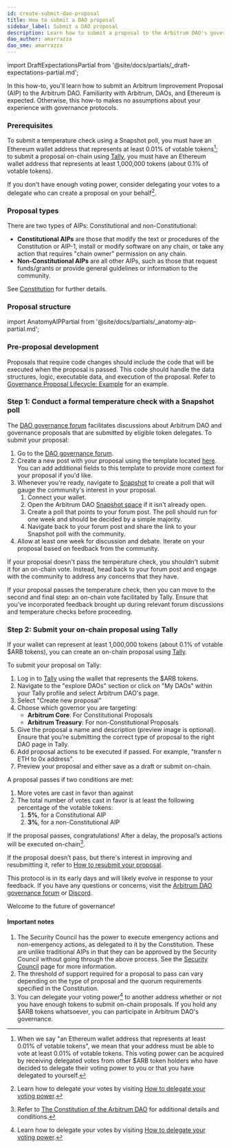 ```yaml
---
id: create-submit-dao-proposal
title: How to submit a DAO proposal
sidebar_label: Submit a DAO proposal
description: Learn how to submit a proposal to the Arbitrum DAO's governance forum by using Snapshot to conduct a temperature check, and then Tally to facilitate an on-chain vote.
dao_author: amarrazza
dao_sme: amarrazza
---
```


import DraftExpectationsPartial from '@site/docs/partials/_draft-expectations-partial.md'; 

<DraftExpectationsPartial />


In this how-to, you'll learn how to submit an Arbitrum Improvement Proposal (AIP) to the <a data-quicklook-from='arbitrum-dao'>Arbitrum DAO</a>. Familiarity with Arbitrum, DAOs, and Ethereum is expected. Otherwise, this how-to makes no assumptions about your experience with governance protocols.

### Prerequisites

To submit a temperature check using a <a data-quicklook-from='snapshot-poll'>Snapshot poll</a>, you must have an Ethereum wallet address that represents at least 0.01% of votable tokens[^1]; to submit a proposal on-chain using [Tally](https://tally.xyz/gov/arbitrum), you must have an Ethereum wallet address that represents at least 1,000,000 tokens (about 0.1% of votable tokens). 

If you don't have enough voting power, consider delegating your votes to a delegate who can create a proposal on your behalf[^2].


### Proposal types

There are two types of AIPs: <a data-quicklook-from="constitutional-aip">Constitutional</a> and <a data-quicklook-from="nonconstitutional-aip">non-Constitutional</a>:

- **Constitutional AIPs** are those that modify the text or procedures of the Constitution or AIP-1, install or modify software on any chain, or take any action that requires "chain owner" permission on any chain. 
- **Non-Constitutional AIPs** are all other AIPs, such as those that request funds/grants or provide general guidelines or information to the community.

See [Constitution](../dao-constitution.md) for further details.

### Proposal structure

import AnatomyAIPPartial from '@site/docs/partials/_anatomy-aip-partial.md'; 

<AnatomyAIPPartial />



### Pre-proposal development

Proposals that require code changes should include the code that will be executed when the proposal is passed. This code should handle the data structures, logic, executable data, and execution of the proposal. Refer to [Governance Proposal Lifecycle: Example](https://github.com/ArbitrumFoundation/governance/blob/main/docs/proposal_lifecycle_example.md) for an example.

### Step 1: Conduct a formal temperature check with a Snapshot poll

The [DAO governance forum](https://forum.arbitrum.foundation/) facilitates discussions about Arbitrum DAO and <a data-quicklook-from='governance-proposal'>governance proposals</a> that are submitted by eligible token delegates. To submit your proposal:

1. Go to the [DAO governance forum](https://forum.arbitrum.foundation/).
2. Create a new post with your proposal using the template located [here](./create-submit-dao-proposal#proposal-structure). You can add additional fields to this template to provide more context for your proposal if you'd like.
3. Whenever you're ready, navigate to [Snapshot](https://snapshot.org/#/arbitrumfoundation.eth) to create a poll that will gauge the community's interest in your proposal.
   1. Connect your wallet.
   2. Open the Arbitrum DAO [Snapshot space](https://snapshot.org/#/arbitrumfoundation.eth) if it isn't already open.
   3. Create a poll that points to your forum post. The poll should run for one week and should be decided by a simple majority.
   4. Navigate back to your forum post and share the link to your Snapshot poll with the community.
4. Allow at least one week for discussion and debate. Iterate on your proposal based on feedback from the community.

If your proposal doesn't pass the temperature check, you shouldn't submit it for an on-chain vote. Instead, head back to your forum post and engage with the community to address any concerns that they have.

If your proposal passes the temperature check, then you can move to the second and final step: an on-chain vote facilitated by Tally. Ensure that you've incorporated feedback brought up during relevant forum discussions and temperature checks before proceeding. 

### Step 2: Submit your on-chain proposal using Tally

If your wallet can represent at least 1,000,000 tokens (about 0.1% of votable $ARB tokens), you can create an on-chain proposal using [Tally](https://tally.xyz/gov/arbitrum). 

To submit your proposal on Tally:

 1.	Log in to [Tally](https://tally.xyz/gov/arbitrum) using the wallet that represents the $ARB tokens.
 2.	Navigate to the "explore DAOs" section or click on "My DAOs" within your Tally profile and select Arbitrum DAO's page.
 3.	Select "Create new proposal"
 4.   Choose which governor you are targeting:
        - **Arbitrum Core**: For <a data-quicklook-from="constitutional-aip">Constitutional</a> Proposals
        - **Arbitrum Treasury**: For <a data-quicklook-from="nonconstitutional-aip">non-Constitutional</a> Proposals
 5.	Give the proposal a name and description (preview image is optional). Ensure that you’re submitting the correct type of proposal to the right DAO page in Tally.
 6.	Add proposal actions to be executed if passed. For example, "transfer n ETH to 0x address".
 7.	Preview your proposal and either save as a draft or submit on-chain.

A proposal passes if two conditions are met: 

  1. More votes are cast in favor than against
  2. The total number of votes cast in favor is at least the following percentage of the votable tokens:
     1. **5%**, for a <a data-quicklook-from="constitutional-aip">Constitutional AIP</a>
     2. **3%**, for a <a data-quicklook-from="nonconstitutional-aip">non-Constitutional AIP</a>

If the proposal passes, congratulations! After a delay, the proposal’s actions will be executed on-chain[^3].

If the proposal doesn’t pass, but there's interest in improving and resubmitting it, refer to [How to resubmit your proposal](./resubmit-dao-proposal).

This protocol is in its early days and will likely evolve in response to your feedback. If you have any questions or concerns, visit the [Arbitrum DAO governance forum](https://forum.arbitrum.foundation/) or [Discord](https://www.discord.gg/arbitrum).

Welcome to the future of governance!


#### Important notes

 1. The <a data-quicklook-from="security-council">Security Council</a> has the power to execute <a data-quicklook-from="emergency-action">emergency actions</a> and <a data-quicklook-from="nonemergency-action">non-emergency actions</a>, as delegated to it by the Constitution. These are unlike traditional AIPs in that they can be approved by the Security Council without going through the above process. See the [Security Council](../security-council) page for more information.
 2. The threshold of support required for a proposal to pass can vary depending on the type of proposal and the quorum requirements specified in the Constitution.
 3. You can delegate your voting power[^2] to another address whether or not you have enough tokens to submit on-chain proposals. If you hold any $ARB tokens whatsoever, you can participate in Arbitrum DAO's governance.


[^1]: When we say "an Ethereum wallet address that represents at least 0.01% of votable tokens", we mean that your address must be able to vote at least 0.01% of votable tokens. This voting power can be acquired by receiving delegated votes from other $ARB token holders who have decided to delegate their voting power to you or that you have delegated to yourself.
[^2]: Learn how to delegate your votes by visiting [How to delegate your voting power](./select-delegate-voting-power).
[^3]: Refer to [The Constitution of the Arbitrum DAO](../dao-constitution) for additional details and conditions.
